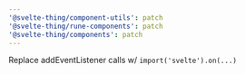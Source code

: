 ```yaml
---
'@svelte-thing/component-utils': patch
'@svelte-thing/rune-components': patch
'@svelte-thing/components': patch
---
```


Replace addEventListener calls w/ `import('svelte').on(...)`
